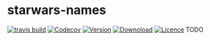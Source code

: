 # starwars-names

[![travis build](https://img.shields.io/travis/MABelanger/starwars-names.svg?style=flat-square)](https://travis-ci.org/MABelanger/starwars-names/)
[![Codecov](https://img.shields.io/codecov/c/github/MABelanger/starwars-names.svg?style=flat-square)](https://codecov.io/gh/mabelanger/starwars-names)
[![Version](https://img.shields.io/npm/v/starwars-names-mabelanger.svg?style=flat-square)](http://npm.im/starwars-names-mabelanger)
[![Downoload](https://img.shields.io/npm/dm/starwars-names-mabelanger.svg?style=flat-square)](https://npm-stat.com/charts.html?package=starwars-names-mabelanger)
[![Licence](https://img.shields.io/npm/l/starwars-names-mabelanger.svg?style=flat-square)](https://opensource.org/licenses/MIT)
TODO

